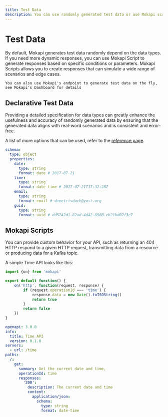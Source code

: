 ```yaml
---
title: Test Data
description: You can use randomly generated test data or use Mokapi scripts to create responses that can simulate a wide range of scenarios and edge cases.
---
```


# Test Data

By default, Mokapi generates test data randomly depend on 
the data types. If you need more dynamic responses, you can 
use Mokapi Script to generate responses based on specific 
conditions or parameters. Mokapi Scripts allows you to 
create responses that can simulate a wide range of scenarios
and edge cases.

``` box=tip
You can also use Mokapi's endpoint to generate test data on the fly,
see Mokapi's Dashboard for details
```

## Declarative Test Data

Providing a detailed specification for data types can greatly
enhance the usefulness and accuracy of randomly generated
data by ensuring that the generated data aligns with real-word
scenarios and is consistent and error-free. 

A list of more options that can be used, refer to
the [reference page](/docs/references/declarative-data.md).

```yaml
schema:
  type: object
  properties:
    date:
      type: string
      format: date # 2017-07-21
    time:
      type: string
      format: date-time # 2017-07-21T17:32:28Z
    email:
      type: string
      format: email # demetrisdach@yost.org
    guid:
      type: string
      format: uuid # dd5742d1-82ad-4d42-8960-cb21bd02f3e7
```

## Mokapi Scripts
You can provide custom behavior for your API, such as
returning an 404 HTTP respond to a given HTTP request,
transmitting data from a resource or producing data for a
Kafka topic.

A simple Time API looks like this:

```javascript tab=time.js
import {on} from 'mokapi'

export default function() {
    on('http', function(request, response) {
        if (request.operationId === 'time') {
            response.data = new Date().toISOString()
            return true
        }
        return false
    })
}
```

```yaml tab=api.yaml
openapi: 3.0.0
info:
  title: Time API
  version: 0.1.0
servers:
  - url: /time
paths:
  /:
    get:
      summary: Get the current date and time,
      operationId: time
      responses:
        '200': 
          description: The current date and time
          content:
            application/json:
              schema: 
                type: string
                format: date-time
```